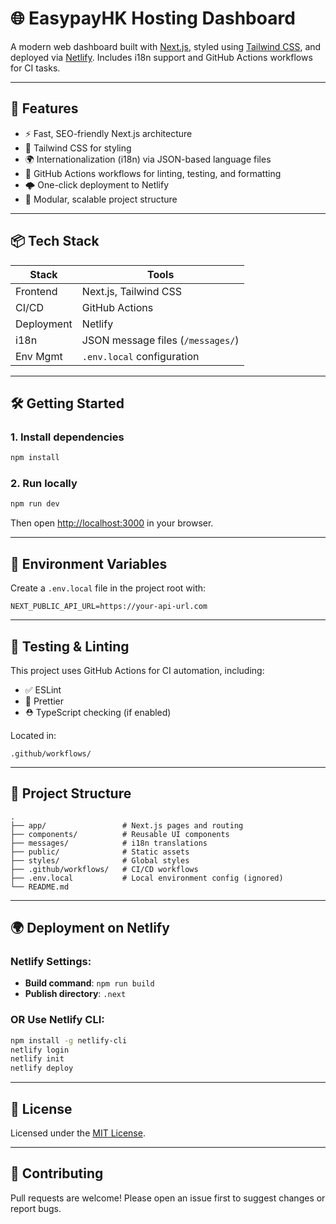 # 🌐 EasypayHK Hosting Dashboard

A modern web dashboard built with [Next.js](https://nextjs.org/), styled using [Tailwind CSS](https://tailwindcss.com/), and deployed via [Netlify](https://www.netlify.com/). Includes i18n support and GitHub Actions workflows for CI tasks.

---

## 🚀 Features

- ⚡️ Fast, SEO-friendly Next.js architecture  
- 🎨 Tailwind CSS for styling  
- 🌍 Internationalization (i18n) via JSON-based language files  
- 🔁 GitHub Actions workflows for linting, testing, and formatting  
- 🌩️ One-click deployment to Netlify  
- 🧩 Modular, scalable project structure  

---

## 📦 Tech Stack

| Stack     | Tools                        |
|-----------|------------------------------|
| Frontend  | Next.js, Tailwind CSS        |
| CI/CD     | GitHub Actions               |
| Deployment| Netlify                      |
| i18n      | JSON message files (`/messages/`) |
| Env Mgmt  | `.env.local` configuration   |

---

## 🛠 Getting Started

### 1. Install dependencies

```bash
npm install
```

### 2. Run locally

```bash
npm run dev
```

Then open [http://localhost:3000](http://localhost:3000) in your browser.

---

## 🔐 Environment Variables

Create a `.env.local` file in the project root with:

```env
NEXT_PUBLIC_API_URL=https://your-api-url.com
```

---

## 🧪 Testing & Linting

This project uses GitHub Actions for CI automation, including:

- ✅ ESLint
- 🎯 Prettier
- ⛑ TypeScript checking (if enabled)

Located in:

```
.github/workflows/
```

---

## 📁 Project Structure

```
.
├── app/                 # Next.js pages and routing
├── components/          # Reusable UI components
├── messages/            # i18n translations
├── public/              # Static assets
├── styles/              # Global styles
├── .github/workflows/   # CI/CD workflows
├── .env.local           # Local environment config (ignored)
└── README.md
```

---

## 🌍 Deployment on Netlify

### Netlify Settings:

- **Build command**: `npm run build`
- **Publish directory**: `.next`

### OR Use Netlify CLI:

```bash
npm install -g netlify-cli
netlify login
netlify init
netlify deploy
```

---

## 📄 License

Licensed under the [MIT License](LICENSE).

---

## 🤝 Contributing

Pull requests are welcome! Please open an issue first to suggest changes or report bugs.
